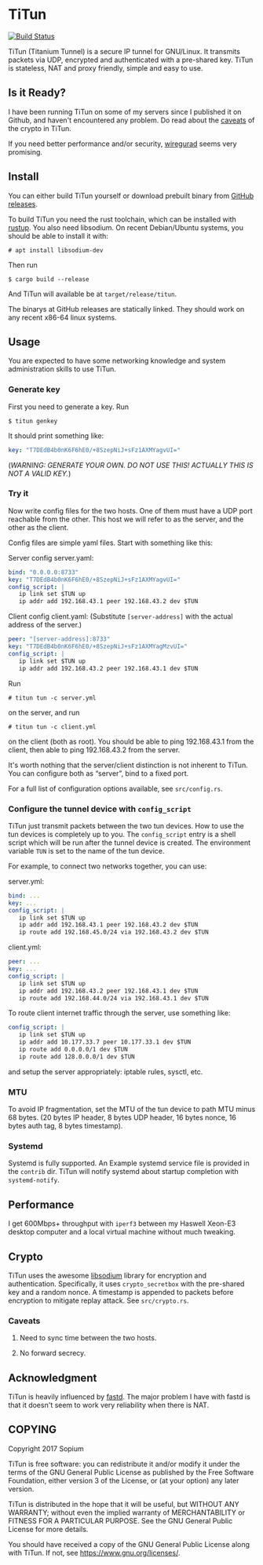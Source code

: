 # TiTun

[![Build Status](https://travis-ci.org/sopium/titun.svg?branch=master)](https://travis-ci.org/sopium/titun)

TiTun (Titanium Tunnel) is a secure IP tunnel for GNU/Linux. It transmits packets via UDP, encrypted and authenticated with a pre-shared key. TiTun is stateless, NAT and proxy friendly, simple and easy to use.

## Is it Ready?

I have been running TiTun on some of my servers since I published it on Github, and haven't encountered any problem. Do read about the [caveats](#caveats) of the crypto in TiTun.

If you need better performance and/or security, [wiregurad](https://www.wireguard.io/) seems very promising.

## Install

You can either build TiTun yourself or download prebuilt binary from [GitHub releases](https://github.com/sopium/titun/releases).

To build TiTun you need the rust toolchain, which can be installed with [rustup](https://github.com/rust-lang-nursery/rustup.rs). You also need libsodium. On recent Debian/Ubuntu systems, you should be able to install it with:

```
# apt install libsodium-dev
```

Then run

```
$ cargo build --release
```

And TiTun will available be at `target/release/titun`.

The binarys at GitHub releases are statically linked. They should work on any recent x86-64 linux systems.

## Usage

You are expected to have some networking knowledge and system administration skills to use TiTun.

### Generate key

First you need to generate a key. Run
```
$ titun genkey
```

It should print something like:
```yaml
key: "T7DEdB4b0nK6F6hE0/+8SzepNiJ+sFz1AXMYagvUI="
```

(*WARNING: GENERATE YOUR OWN. DO NOT USE THIS! ACTUALLY THIS IS NOT A VALID KEY.*)

### Try it

Now write config files for the two hosts. One of them must have a UDP port reachable from the other. This host we will refer to as the server, and the other as the client.

Config files are simple yaml files. Start with something like this:

Server config server.yaml:
```yaml
bind: "0.0.0.0:8733"
key: "T7DEdB4b0nK6F6hE0/+8SzepNiJ+sFz1AXMYagvUI="
config_script: |
   ip link set $TUN up
   ip addr add 192.168.43.1 peer 192.168.43.2 dev $TUN
```

Client config client.yaml: (Substitute `[server-address]` with the actual address of the server.)
```yaml
peer: "[server-address]:8733"
key: "T7DEdB4b0nK6F6hE0/+8SzepNiJ+sFz1AXMYagMzvUI="
config_script: |
   ip link set $TUN up
   ip addr add 192.168.43.2 peer 192.168.43.1 dev $TUN
```

Run
```
# titun tun -c server.yml
```
on the server, and run
```
# titun tun -c client.yml
```

on the client (both as root). You should be able to ping 192.168.43.1 from the client, then able to ping 192.168.43.2 from the server.

It's worth nothing that the server/client distinction is not inherent to TiTun. You can configure both as “server”, bind to a fixed port.

For a full list of configuration options available, see `src/config.rs`.

### Configure the tunnel device with `config_script`

TiTun just transmit packets between the two tun devices. How to use the tun devices is completely up to you. The `config_script` entry is a shell script which will be run after the tunnel device is created. The environment variable `TUN` is set to the name of the tun device.

For example, to connect two networks together, you can use:

server.yml:
```yaml
bind: ...
key: ...
config_script: |
   ip link set $TUN up
   ip addr add 192.168.43.1 peer 192.168.43.2 dev $TUN
   ip route add 192.168.45.0/24 via 192.168.43.2 dev $TUN
```

client.yml:
```yaml
peer: ...
key: ...
config_script: |
   ip link set $TUN up
   ip addr add 192.168.43.2 peer 192.168.43.1 dev $TUN
   ip route add 192.168.44.0/24 via 192.168.43.1 dev $TUN
```

To route client internet traffic through the server, use something like:

```yaml
config_script: |
   ip link set $TUN up
   ip addr add 10.177.33.7 peer 10.177.33.1 dev $TUN
   ip route add 0.0.0.0/1 dev $TUN
   ip route add 128.0.0.0/1 dev $TUN
```

and setup the server appropriately: iptable rules, sysctl, etc.

### MTU

To avoid IP fragmentation, set the MTU of the tun device to path MTU minus 68 bytes. (20 bytes IP header, 8 bytes UDP header, 16 bytes nonce, 16 bytes auth tag, 8 bytes timestamp).

### Systemd

Systemd is fully supported. An Example systemd service file is provided in the `contrib` dir. TiTun will notify systemd about startup completion with `systemd-notify`.

## Performance

I get 600Mbps+ throughput with `iperf3` between my Haswell Xeon-E3 desktop computer and a local virtual machine without much tweaking.

## Crypto

TiTun uses the awesome [libsodium](https://github.com/jedisct1/libsodium) library for encryption and authentication. Specifically, it uses `crypto_secretbox` with the pre-shared key and a random nonce. A timestamp is appended to packets before encryption to mitigate replay attack. See `src/crypto.rs`.

### Caveats

1. Need to sync time between the two hosts.

2. No forward secrecy.

## Acknowledgment

TiTun is heavily influenced by [fastd](https://projects.universe-factory.net/projects/fastd/wiki). The major problem I have with fastd is that it doesn't seem to work very reliability when there is NAT.

## COPYING

Copyright 2017 Sopium

TiTun is free software: you can redistribute it and/or modify
it under the terms of the GNU General Public License as published by
the Free Software Foundation, either version 3 of the License, or
(at your option) any later version.

TiTun is distributed in the hope that it will be useful,
but WITHOUT ANY WARRANTY; without even the implied warranty of
MERCHANTABILITY or FITNESS FOR A PARTICULAR PURPOSE.  See the
GNU General Public License for more details.

You should have received a copy of the GNU General Public License
along with TiTun.  If not, see <https://www.gnu.org/licenses/>.
